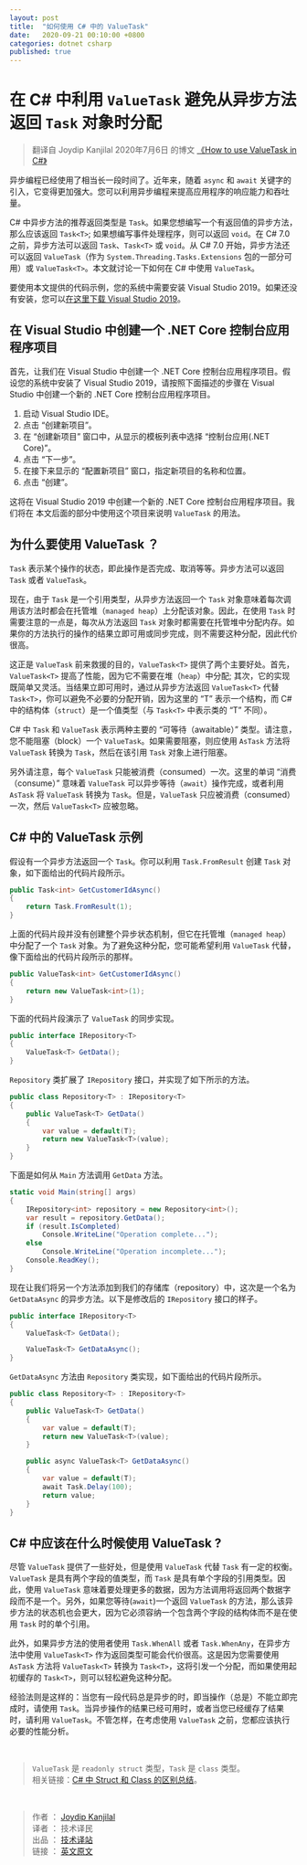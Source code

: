 ```yaml
---
layout: post
title:  "如何使用 C# 中的 ValueTask"
date:   2020-09-21 00:10:00 +0800
categories: dotnet csharp
published: true
---
```


# 在 C# 中利用 `ValueTask` 避免从异步方法返回 `Task` 对象时分配

> 翻译自 Joydip Kanjilal 2020年7月6日 的博文 [《How to use ValueTask in C#》](https://www.infoworld.com/article/3565433/how-to-use-valuetask-in-csharp.html)

异步编程已经使用了相当长一段时间了。近年来，随着 `async` 和 `await` 关键字的引入，它变得更加强大。您可以利用异步编程来提高应用程序的响应能力和吞吐量。

C# 中异步方法的推荐返回类型是 `Task`。如果您想编写一个有返回值的异步方法，那么应该返回 `Task<T>`; 如果想编写事件处理程序，则可以返回 `void`。在 C# 7.0 之前，异步方法可以返回 `Task`、`Task<T>` 或 `void`。从 C# 7.0 开始，异步方法还可以返回 `ValueTask`（作为 `System.Threading.Tasks.Extensions` 包的一部分可用）或 `ValueTask<T>`。本文就讨论一下如何在 C# 中使用 `ValueTask`。

要使用本文提供的代码示例，您的系统中需要安装 Visual Studio 2019。如果还没有安装，您可以[在这里下载 Visual Studio 2019](https://visualstudio.microsoft.com/downloads/)。

## 在 Visual Studio 中创建一个 .NET Core 控制台应用程序项目

首先，让我们在 Visual Studio 中创建一个 .NET Core 控制台应用程序项目。假设您的系统中安装了 Visual Studio 2019，请按照下面描述的步骤在 Visual Studio 中创建一个新的 .NET Core 控制台应用程序项目。

1. 启动 Visual Studio IDE。
2. 点击 “创建新项目”。
3. 在 “创建新项目” 窗口中，从显示的模板列表中选择 “控制台应用(.NET Core)”。
4. 点击 “下一步”。
5. 在接下来显示的 “配置新项目” 窗口，指定新项目的名称和位置。
6. 点击 “创建”。

这将在 Visual Studio 2019 中创建一个新的 .NET Core 控制台应用程序项目。我们将在 本文后面的部分中使用这个项目来说明 `ValueTask` 的用法。

## 为什么要使用 ValueTask ？

`Task` 表示某个操作的状态，即此操作是否完成、取消等等。异步方法可以返回 `Task` 或者 `ValueTask`。

现在，由于 `Task` 是一个引用类型，从异步方法返回一个 `Task` 对象意味着每次调用该方法时都会在托管堆（`managed heap`）上分配该对象。因此，在使用 `Task` 时需要注意的一点是，每次从方法返回 `Task` 对象时都需要在托管堆中分配内存。如果你的方法执行的操作的结果立即可用或同步完成，则不需要这种分配，因此代价很高。

这正是 `ValueTask` 前来救援的目的，`ValueTask<T>` 提供了两个主要好处。首先，`ValueTask<T>` 提高了性能，因为它不需要在堆（`heap`）中分配; 其次，它的实现既简单又灵活。当结果立即可用时，通过从异步方法返回 `ValueTask<T>` 代替 `Task<T>`，你可以避免不必要的分配开销，因为这里的 “T” 表示一个结构，而 C# 中的结构体（`struct`）是一个值类型（与 `Task<T>` 中表示类的 “T” 不同）。

C# 中 `Task` 和 `ValueTask` 表示两种主要的 “可等待（awaitable）” 类型。请注意，您不能阻塞（block）一个 `ValueTask`。如果需要阻塞，则应使用 `AsTask` 方法将 `ValueTask` 转换为 `Task`，然后在该引用 `Task` 对象上进行阻塞。

另外请注意，每个 `ValueTask` 只能被消费（consumed）一次。这里的单词 “消费（consume）” 意味着 `ValueTask` 可以异步等待（`await`）操作完成，或者利用 `AsTask` 将 `ValueTask` 转换为 `Task`。但是，`ValueTask` 只应被消费（consumed）一次，然后 `ValueTask<T>` 应被忽略。

## C# 中的 ValueTask 示例

假设有一个异步方法返回一个 `Task`。你可以利用 `Task.FromResult` 创建 `Task` 对象，如下面给出的代码片段所示。

```csharp
public Task<int> GetCustomerIdAsync()
{
    return Task.FromResult(1);
}
```

上面的代码片段并没有创建整个异步状态机制，但它在托管堆（`managed heap`）中分配了一个 `Task` 对象。为了避免这种分配，您可能希望利用 `ValueTask` 代替，像下面给出的代码片段所示的那样。

```csharp
public ValueTask<int> GetCustomerIdAsync()
{
    return new ValueTask<int>(1);
}
```

下面的代码片段演示了 `ValueTask` 的同步实现。

```csharp
public interface IRepository<T>
{
    ValueTask<T> GetData();
}
```

`Repository` 类扩展了 `IRepository` 接口，并实现了如下所示的方法。

```csharp
public class Repository<T> : IRepository<T>
{
    public ValueTask<T> GetData()
    {
        var value = default(T);
        return new ValueTask<T>(value);
    }
}
```

下面是如何从 `Main` 方法调用 `GetData` 方法。

```csharp
static void Main(string[] args)
{
    IRepository<int> repository = new Repository<int>();
    var result = repository.GetData();
    if (result.IsCompleted)
        Console.WriteLine("Operation complete...");
    else
        Console.WriteLine("Operation incomplete...");
    Console.ReadKey();
}
```

现在让我们将另一个方法添加到我们的存储库（repository）中，这次是一个名为 `GetDataAsync` 的异步方法。以下是修改后的 `IRepository` 接口的样子。

```csharp
public interface IRepository<T>
{
    ValueTask<T> GetData();

    ValueTask<T> GetDataAsync();
}
```

`GetDataAsync` 方法由 `Repository` 类实现，如下面给出的代码片段所示。

```csharp
public class Repository<T> : IRepository<T>
{
    public ValueTask<T> GetData()
    {
        var value = default(T);
        return new ValueTask<T>(value);
    }

    public async ValueTask<T> GetDataAsync()
    {
        var value = default(T);
        await Task.Delay(100);
        return value;
    }
}
```

## C# 中应该在什么时候使用 ValueTask ?

尽管 `ValueTask` 提供了一些好处，但是使用 `ValueTask` 代替 `Task` 有一定的权衡。`ValueTask` 是具有两个字段的值类型，而 `Task` 是具有单个字段的引用类型。因此，使用 `ValueTask` 意味着要处理更多的数据，因为方法调用将返回两个数据字段而不是一个。另外，如果您等待(`await`)一个返回 `ValueTask` 的方法，那么该异步方法的状态机也会更大，因为它必须容纳一个包含两个字段的结构体而不是在使用 `Task` 时的单个引用。

此外，如果异步方法的使用者使用 `Task.WhenAll` 或者 `Task.WhenAny`，在异步方法中使用 `ValueTask<T>` 作为返回类型可能会代价很高。这是因为您需要使用 `AsTask` 方法将 `ValueTask<T>` 转换为 `Task<T>`，这将引发一个分配，而如果使用起初缓存的 `Task<T>`，则可以轻松避免这种分配。

经验法则是这样的：当您有一段代码总是异步的时，即当操作（总是）不能立即完成时，请使用 `Task`。当异步操作的结果已经可用时，或者当您已经缓存了结果时，请利用 `ValueTask`。不管怎样，在考虑使用 `ValueTask` 之前，您都应该执行必要的性能分析。

<br/>

> `ValueTask` 是 `readonly struct` 类型，`Task` 是 `class` 类型。  
> 相关链接：[C# 中 Struct 和 Class 的区别总结](https://mp.weixin.qq.com/s/wVikRMfc4BbrB6WbDy1gXw)。

<br/>

> 作者 ： [Joydip Kanjilal](https://www.infoworld.com/author/Joydip-Kanjilal/)   
> 译者 ： 技术译民   
> 出品 ： [技术译站](https://ittranslator.cn/)   
> 链接 ： [英文原文](https://www.infoworld.com/article/3565433/how-to-use-valuetask-in-csharp.html)

